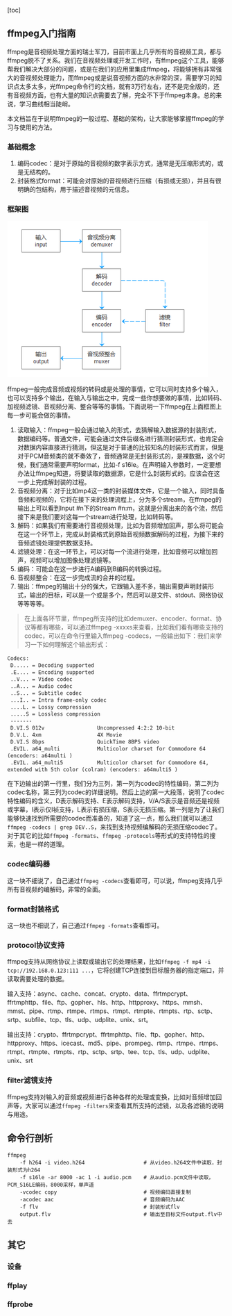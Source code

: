 [toc]

## ffmpeg入门指南
ffmpeg是音视频处理方面的瑞士军刀，目前市面上几乎所有的音视频工具，都与ffmpeg脱不了关系。我们在音视频处理或开发工作时，有ffmpeg这个工具，能够帮我们解决大部分的问题，或是在我们的应用里集成ffmpeg，将能够拥有非常强大的音视频处理能力，而ffmpeg或是说音视频方面的水非常的深，需要学习的知识点太多太多，光ffmpeg命令行的文档，就有3万行左右，还不是完全版的，还有音视频方面，也有大量的知识点需要去了解，完全不下于ffmpeg本身。总的来说，学习曲线相当陡峭。

本文档旨在于说明ffmpeg的一般过程、基础的架构，让大家能够掌握ffmpeg的学习与使用的方法。

### 基础概念
1. 编码codec：是对于原始的音视频的数字表示方式，通常是无压缩形式的，或是无结构的。
2. 封装格式format：可能会对原始的音视频进行压缩（有损或无损），并且有很明确的包结构，用于描述音视频的元信息。

### 框架图
<img src="img/framework.png" />

ffmpeg一般完成音频或视频的转码或是处理的事情，它可以同时支持多个输入，也可以支持多个输出，在输入与输出之中，完成一些你想要做的事情，比如转码、加视频滤镜、音视频分离、整合等等的事情。下面说明一下ffmpeg在上面框图上每一步可能会做的事情。

1. 读取输入：ffmpeg一般会通过输入的形式，去猜解输入数据源的封装形式，数据编码等。普通文件，可能会通过文件后缀名进行猜测封装形式，也肯定会对数据内容直接进行猜测，但这是对于普通的比较知名的封装形式而言，但是对于PCM音频类的就不奏效了，音频通常是无封装形式的，是裸数据，这个时候，我们通常需要声明format，比如-f s16le。在声明输入参数时，一定要想办法让ffmpeg知道，将要读取的数据源，它是什么封装形式的。应该会在这一步上完成解封装的过程。
2. 音视频分离：对于比如mp4这一类的封装媒体文件，它是一个输入，同时具备音频和视频的，它将在接下来的处理流程上，分为多个stream，在ffmpeg的输出上可以看到Input #n下的Stream #n:m，这就是分离出来的各个流，然后接下来是我们要对这每一个stream进行处理，比如转码等。
3. 解码：如果我们有需要进行音视频处理，比如为音频增加回声，那么将可能会在这一个环节上，完成从封装格式到原始音视频数据解码的过程，为接下来的音频滤镜处理提供数据支持。
4. 滤镜处理：在这一环节上，可以对每一个流进行处理，比如音频可以增加回声，视频可以增加图像处理滤镜等。
4. 编码：可能会在这一步进行A编码到B编码的转换过程。
5. 音视频整合：在这一步完成流的合并的过程。
6. 输出：ffmpeg的输出十分的强大，它跟输入差不多，输出需要声明封装形式，输出的目标，可以是一个或是多个，然后可以是文件、stdout、网络协议等等等等。

> 在上面各环节里，ffmpeg所支持的比如demuxer、encoder、format、协议等都有哪些，可以通过ffmpeg -xxxxs来查看，比如我们看有哪些支持的codec，可以在命令行里输入ffmpeg -codecs，一般输出如下：我们来学习一下如何理解这个输出形式：

```plaintext
Codecs:
 D..... = Decoding supported
 .E.... = Encoding supported
 ..V... = Video codec
 ..A... = Audio codec
 ..S... = Subtitle codec
 ...I.. = Intra frame-only codec
 ....L. = Lossy compression
 .....S = Lossless compression
 -------
 D.VI.S 012v                 Uncompressed 4:2:2 10-bit
 D.V.L. 4xm                  4X Movie
 D.VI.S 8bps                 QuickTime 8BPS video
 .EVIL. a64_multi            Multicolor charset for Commodore 64 (encoders: a64multi )
 .EVIL. a64_multi5           Multicolor charset for Commodore 64, extended with 5th color (colram) (encoders: a64multi5 )
```

在下边输出的第一行里，我们分为三列，第一列为codec的特性编码，第二列为codec名称，第三列为codec的详细说明。然后上边的第一大段落，说明了codec特性编码的含义，D表示解码支持、E表示解码支持，V/A/S表示是音频还是视频或字幕，I表示仅I祯支持，L表示有损压缩，S表示无损压缩。第一列是为了让我们能够快速找到所需要的codec而准备的，知道了这一点，那么我们就可以通过`ffmpeg -codecs | grep DEV..S`，来找到支持视频编解码的无损压缩codec了。对于其它的比如`ffmpeg -formats`、`ffmpeg -protocols`等形式的支持特性的搜索，也是一样的道理。

### codec编码器
这一块不细说了，自己通过`ffmpeg -codecs`查看即可，可以说，ffmpeg支持几乎所有音视频的编解码，非常的全面。

### format封装格式
这一块也不细说了，自己通过`ffmpeg -formats`查看即可。

### protocol协议支持
ffmpeg支持从网络协议上读取或输出它的处理结果，比如`ffmpeg -f mp4 -i tcp://192.168.0.123:111 ...`，它将创建TCP连接到目标服务器的指定端口，并读取需要处理的数据。

输入支持：async、cache、concat、crypto、data、ffrtmpcrypt、ffrtmphttp、file、ftp、gopher、hls、http、httpproxy、https、mmsh、mmst、pipe、rtmp、rtmpe、rtmps、rtmpt、rtmpte、rtmpts、rtp、sctp、srtp、subfile、tcp、tls、udp、udplite、unix、srt。

输出支持：crypto、ffrtmpcrypt、ffrtmphttp、file、ftp、gopher、http、httpproxy、https、icecast、md5、pipe、prompeg、rtmp、rtmpe、rtmps、rtmpt、rtmpte、rtmpts、rtp、sctp、srtp、tee、tcp、tls、udp、udplite、unix、srt

### filter滤镜支持
ffmpeg支持对输入的音频或视频进行各种各样的处理或变换，比如对音频增加回声等，大家可以通过`ffmpeg -filters`来查看其所支持的滤镜，以及各滤镜的说明与用途。

## 命令行剖析
```plaintext
ffmpeg
    -f h264 -i video.h264                   # 从video.h264文件中读取，封装形式为h264
    -f s16le -ar 8000 -ac 1 -i audio.pcm    # 从audio.pcm文件中读取，PCM_S16LE编码，8000采样，单声道
    -vcodec copy                            # 视频编码直接复制
    -acodec aac                             # 音频编码为AAC
    -f flv                                  # 封装形式flv
    output.flv                              # 输出至目标文件output.flv中去
```

## 其它
### 设备
### ffplay
### ffprobe